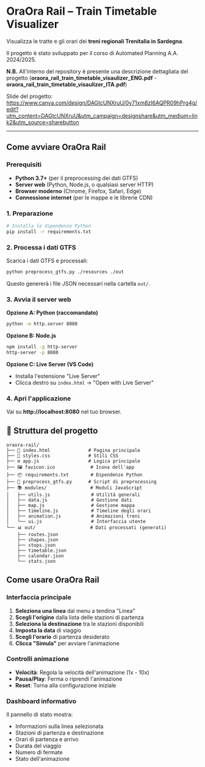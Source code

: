 # OraOra Rail – Train Timetable Visualizer

Visualizza le tratte e gli orari dei **treni regionali Trenitalia in Sardegna**.

Il progetto è stato sviluppato per il corso di Automated Planning A.A. 2024/2025.

**N.B.** All'interno del repository è presente una descrizione dettagliata del progetto (**oraora_rail_train_timetable_visaulizer_ENG.pdf** - **oraora_rail_train_timetable_visaulizer_ITA.pdf**)

Slide del progetto: https://www.canva.com/design/DAGtcUNXruU/0y71xm8zI6AQPR09hPrg4g/edit?utm_content=DAGtcUNXruU&utm_campaign=designshare&utm_medium=link2&utm_source=sharebutton

---

## Come avviare OraOra Rail

### Prerequisiti

- **Python 3.7+** (per il preprocessing dei dati GTFS)
- **Server web** (Python, Node.js, o qualsiasi server HTTP)
- **Browser moderno** (Chrome, Firefox, Safari, Edge)
- **Connessione internet** (per le mappe e le librerie CDN)

### 1. Preparazione

```bash
# Installa le dipendenze Python
pip install -r requirements.txt
```

### 2. Processa i dati GTFS

Scarica i dati GTFS e processali:

```bash
python preprocess_gtfs.py ./resources ./out
```

Questo genererà i file JSON necessari nella cartella `out/`.

### 3. Avvia il server web

**Opzione A: Python (raccomandato)**

```bash
python -m http.server 8080
```

**Opzione B: Node.js**

```bash
npm install -g http-server
http-server -p 8080
```

**Opzione C: Live Server (VS Code)**

- Installa l'estensione "Live Server"
- Clicca destro su `index.html` → "Open with Live Server"

### 4. Apri l'applicazione

Vai su **http://localhost:8080** nel tuo browser.

## 📁 Struttura del progetto

```
oraora-rail/
├── 📄 index.html              # Pagina principale
├── 🎨 styles.css              # Stili CSS
├── ⚙️ app.js                  # Logica principale
├── 🖼️ favicon.ico             # Icona dell'app
├── 📦 requirements.txt        # Dipendenze Python
├── 🐍 preprocess_gtfs.py      # Script di preprocessing
├── 📚 modules/                # Moduli JavaScript
│   ├── utils.js               # Utilità generali
│   ├── data.js                # Gestione dati
│   ├── map.js                 # Gestione mappa
│   ├── timeline.js            # Timeline degli orari
│   ├── animation.js           # Animazioni treni
│   └── ui.js                  # Interfaccia utente
└── 📊 out/                    # Dati processati (generati)
    ├── routes.json
    ├── shapes.json
    ├── stops.json
    ├── timetable.json
    ├── calendar.json
    └── stats.json
```

## Come usare OraOra Rail

### Interfaccia principale

1. **Seleziona una linea** dal menu a tendina "Linea"
2. **Scegli l'origine** dalla lista delle stazioni di partenza
3. **Seleziona la destinazione** tra le stazioni disponibili
4. **Imposta la data** di viaggio
5. **Scegli l'orario** di partenza desiderato
6. **Clicca "Simula"** per avviare l'animazione

### Controlli animazione

- **Velocità**: Regola la velocità dell'animazione (1x - 10x)
- **Pausa/Play**: Ferma o riprendi l'animazione
- **Reset**: Torna alla configurazione iniziale

### Dashboard informativo

Il pannello di stato mostra:

- Informazioni sulla linea selezionata
- Stazioni di partenza e destinazione
- Orari di partenza e arrivo
- Durata del viaggio
- Numero di fermate
- Stato dell'animazione
